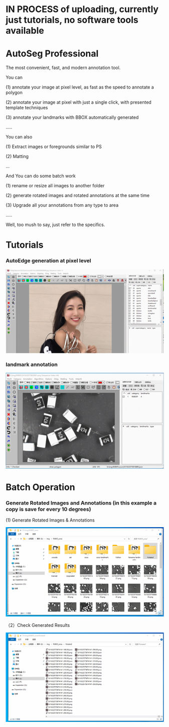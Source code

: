 # IN PROCESS of uploading, currently just tutorials, no software tools available



# AutoSeg Professional

The most convenient, fast, and modern annotation tool.

You can 

(1) annotate your image at pixel level, as fast as the speed to annotate a polygon

(2) annotate your image at pixel with just a single click, with presented template techniques

(3) annotate your landmarks with BBOX automatically generated

.....

You can also

(1) Extract images or foregrounds similar to PS

(2) Matting 

...

And You can do some batch work

(1) rename or resize all images to another folder

(2) generate rotated images and rotated annotations at the same time

(3) Upgrade all your annotations from any type to area

.....

Well, too mush to say, just refer to the specifics.



# Tutorials



### AutoEdge generation at pixel level



![](./tutorial_AutoEdge_AutoSeg/auto_edge_adjustments_at_pixel_level.gif)





### landmark annotation





![](./tutorial_Landmark/311_final_landmark_annotation_process.gif)



# Batch Operation

### Generate Rotated Images and Annotations (in this example a copy is save for every 10 degrees)



(1) Generate Rotated Images & Annotations

![](./tutorial_BatchConversionAnd/tools_batch_Generate_Rotated_Images_and_Annotations_01.gif)



（2）Check Generated Results

![](./tutorial_BatchConversionAnd/tools_batch_Generate_Rotated_Images_and_Annotations_02.gif)
